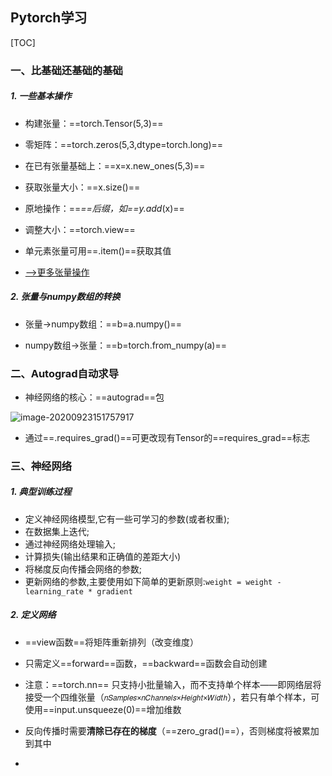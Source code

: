 ## Pytorch学习

[TOC]



### 一、比基础还基础的基础

##### 1. 一些基本操作

- 构建张量：==torch.Tensor(5,3)==

- 零矩阵：==torch.zeros(5,3,dtype=torch.long)==

- 在已有张量基础上：==x=x.new_ones(5,3)==

- 获取张量大小：==x.size()==

- 原地操作：==_==后缀，如==y.add_(x)==

- 调整大小：==torch.view==

- 单元素张量可用==.item()==获取其值

- [-->更多张量操作](https://pytorch.org/docs/stable/torch.html)



##### 2. 张量与numpy数组的转换

- 张量→numpy数组：==b=a.numpy()==

* numpy数组→张量：==b=torch.from_numpy(a)==





### 二、Autograd自动求导

- 神经网络的核心：==autograd==包

![image-20200923151757917](C:\Users\15542\AppData\Roaming\Typora\typora-user-images\image-20200923151757917.png)

- 通过==.requires_grad()==可更改现有Tensor的==requires_grad==标志





### 三、神经网络

##### 1. 典型训练过程

- 定义神经网络模型,它有一些可学习的参数(或者权重);
- 在数据集上迭代;
- 通过神经网络处理输入;
- 计算损失(输出结果和正确值的差距大小)
- 将梯度反向传播会网络的参数;
- 更新网络的参数,主要使用如下简单的更新原则:`weight = weight - learning_rate * gradient`

##### 2. 定义网络

- ==view函数==将矩阵重新排列（改变维度）

- 只需定义==forward==函数，==backward==函数会自动创建

- 注意：==torch.nn== 只支持小批量输入，而不支持单个样本——即网络层将接受一个四维张量（`𝑛𝑆𝑎𝑚𝑝𝑙𝑒𝑠×𝑛𝐶ℎ𝑎𝑛𝑛𝑒𝑙𝑠×𝐻𝑒𝑖𝑔ℎ𝑡×𝑊𝑖𝑑𝑡ℎ`），若只有单个样本，可使用==input.unsqueeze(0)==增加维数
- 反向传播时需要**清除已存在的梯度**（==zero_grad()==），否则梯度将被累加到其中
- 
















